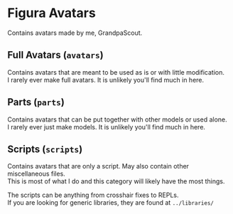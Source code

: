# Figura Avatars
Contains avatars made by me, GrandpaScout.

## Full Avatars (`avatars`)
Contains avatars that are meant to be used as is or with little modification.  
I rarely ever make full avatars. It is unlikely you'll find much in here.

## Parts (`parts`)
Contains avatars that can be put together with other models or used alone.  
I rarely ever just make models. It is unlikely you'll find much in here.

## Scripts (`scripts`)
Contains avatars that are only a script. May also contain other miscellaneous files.  
This is most of what I do and this category will likely have the most things.

The scripts can be anything from crosshair fixes to REPLs.  
If you are looking for generic libraries, they are found at `../libraries/`
